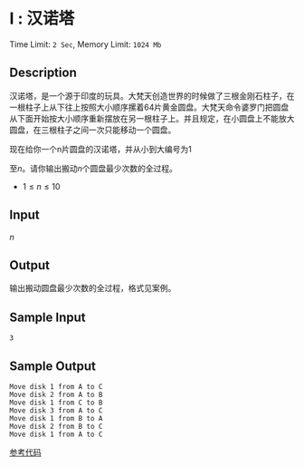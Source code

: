 # I : 汉诺塔

Time Limit: `2 Sec`,   Memory Limit: `1024 Mb`

## Description

 汉诺塔，是一个源于印度的玩具。大梵天创造世界的时候做了三根金刚石柱子，在一根柱子上从下往上按照大小顺序摞着64片黄金圆盘。大梵天命令婆罗门把圆盘从下面开始按大小顺序重新摆放在另一根柱子上。并且规定，在小圆盘上不能放大圆盘，在三根柱子之间一次只能移动一个圆盘。

 现在给你一个n片圆盘的汉诺塔，并从小到大编号为1

至*n*。请你输出搬动*n*个圆盘最少次数的全过程。

- 1 ≤ *n* ≤ 10

## Input

*n*

## Output

输出搬动圆盘最少次数的全过程，格式见案例。

## Sample Input

```
3
```

## Sample Output

```
Move disk 1 from A to C
Move disk 2 from A to B
Move disk 1 from C to B
Move disk 3 from A to C
Move disk 1 from B to A
Move disk 2 from B to C
Move disk 1 from A to C
```


[参考代码](../Solution/I.cpp)
